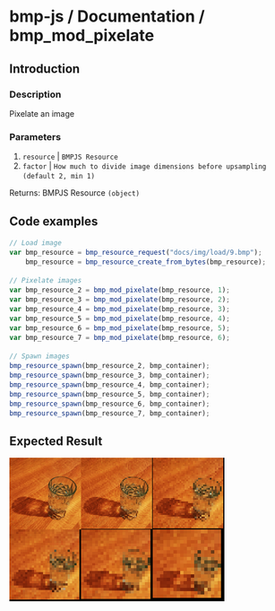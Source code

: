 # bmp-js / Documentation / bmp_mod_pixelate
## Introduction

### Description

Pixelate an image

### Parameters

1. `resource` | `BMPJS Resource`
2. `factor` | `How much to divide image dimensions before upsampling (default 2, min 1)`

Returns: BMPJS Resource `(object)`

## Code examples

```js
// Load image
var bmp_resource = bmp_resource_request("docs/img/load/9.bmp");
    bmp_resource = bmp_resource_create_from_bytes(bmp_resource);

// Pixelate images
var bmp_resource_2 = bmp_mod_pixelate(bmp_resource, 1);
var bmp_resource_3 = bmp_mod_pixelate(bmp_resource, 2);
var bmp_resource_4 = bmp_mod_pixelate(bmp_resource, 3);
var bmp_resource_5 = bmp_mod_pixelate(bmp_resource, 4);
var bmp_resource_6 = bmp_mod_pixelate(bmp_resource, 5);
var bmp_resource_7 = bmp_mod_pixelate(bmp_resource, 6);

// Spawn images
bmp_resource_spawn(bmp_resource_2, bmp_container);
bmp_resource_spawn(bmp_resource_3, bmp_container);
bmp_resource_spawn(bmp_resource_4, bmp_container);
bmp_resource_spawn(bmp_resource_5, bmp_container);
bmp_resource_spawn(bmp_resource_6, bmp_container);
bmp_resource_spawn(bmp_resource_7, bmp_container);
```

## Expected Result

![expected-result](./img/029.png)
